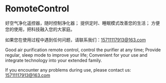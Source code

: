 # RomoteControl

好空气净化遥控器，随时控制净化器；
提供定时、睡眠模式改善您的生活；
方便您的使用，把科技融入您的大家庭。

如果您在使用过程中遇到任何问题，请联系我们：15711117913@163.com


Good air purification remote control, control the purifier at any time;
Provide regular, sleep mode to improve your life;
Convenient for your use and integrate technology into your extended family.

If you encounter any problems during use, please contact us: 15711117913@163.com
